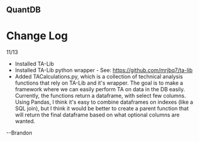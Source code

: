 ## QuantDB

# Change Log

11/13
- Installed TA-Lib
- Installed TA-Lib python wrapper - See: https://github.com/mrjbq7/ta-lib
- Added TACalculations.py, which is a collection of technical analysis functions that rely on TA-Lib and it's wrapper.
  The goal is to make a framework where we can easily perform TA on data in the DB easily. Currently, the functions return a dataframe,     with select few columns. Using Pandas, I think it's easy to combine dataframes on indexes (like a SQL join), but I think it would be       better to create a parent function that will return the final dataframe based on what optional columns are wanted.

--Brandon
